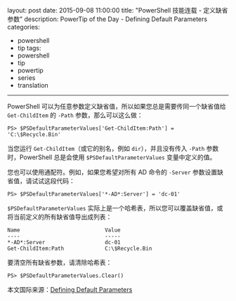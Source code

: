 ﻿layout: post
date: 2015-09-08 11:00:00
title: "PowerShell 技能连载 - 定义缺省参数"
description: PowerTip of the Day - Defining Default Parameters
categories:
- powershell
- tip
tags:
- powershell
- tip
- powertip
- series
- translation
---
PowerShell 可以为任意参数定义缺省值，所以如果您总是需要传同一个缺省值给 `Get-ChildItem` 的 `-Path` 参数，那么可以这么做：

    PS> $PSDefaultParameterValues['Get-ChildItem:Path'] = 'C:\$Recycle.Bin'

当您运行 `Get-ChildItem`（或它的别名，例如 `dir`），并且没有传入 `-Path` 参数时，PowerShell 总是会使用 `$PSDefaultParameterValues` 变量中定义的值。

您也可以使用通配符。例如，如果您希望对所有 AD 命令的 `-Server` 参数设置缺省值，请试试这段代码：

    PS> $PSDefaultParameterValues['*-AD*:Server'] = 'dc-01'


`$PSDefaultParameterValues` 实际上是一个哈希表，所以您可以覆盖缺省值，或将当前定义的所有缺省值导出成列表：

    Name                           Value                                                                 
    ----                           -----                                                                 
    *-AD*:Server                   dc-01                                                                 
    Get-ChildItem:Path             C:\$Recycle.Bin

要清空所有缺省参数，请清除哈希表：

    PS> $PSDefaultParameterValues.Clear()

<!--more-->
本文国际来源：[Defining Default Parameters](http://powershell.com/cs/blogs/tips/archive/2015/09/08/defining-default-parameters.aspx)
